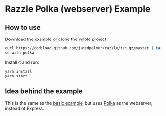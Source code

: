 # Razzle Polka (webserver) Example

## How to use
Download the example [or clone the whole project](https://github.com/jaredpalmer/razzle.git):

```bash
curl https://codeload.github.com/jaredpalmer/razzle/tar.gz/master | tar -xz --strip=2 razzle-master/examples/with-polka
cd with-polka
```

Install it and run:

```bash
yarn install
yarn start
```

## Idea behind the example
This is the same as the [basic example](https://github.com/jaredpalmer/razzle/tree/next/examples/basic), but uses [Polka](https://github.com/lukeed/polka) as the webserver, instead of Express.
